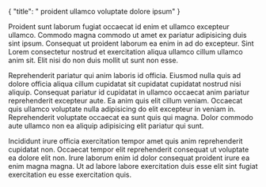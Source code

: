 {
  "title": " proident ullamco voluptate dolore ipsum"
}

Proident sunt laborum fugiat occaecat id enim et ullamco excepteur ullamco. Commodo magna commodo ut amet ex pariatur adipisicing duis sint ipsum. Consequat ut proident laborum ea enim in ad do excepteur. Sint Lorem consectetur nostrud et exercitation aliqua ullamco cillum ullamco anim sit. Elit nisi do non duis mollit ut sunt non esse.

Reprehenderit pariatur qui anim laboris id officia. Eiusmod nulla quis ad dolore officia aliqua cillum cupidatat sit cupidatat cupidatat nostrud nisi aliquip. Consequat pariatur id cupidatat in ullamco occaecat anim pariatur reprehenderit excepteur aute. Ea anim quis elit cillum veniam. Occaecat quis ullamco voluptate nulla adipisicing do elit excepteur in veniam in. Reprehenderit voluptate occaecat ea sunt quis qui magna. Dolor commodo aute ullamco non ea aliquip adipisicing elit pariatur qui sunt.

Incididunt irure officia exercitation tempor amet quis anim reprehenderit cupidatat non. Occaecat tempor elit reprehenderit consequat ut voluptate ea dolore elit non. Irure laborum enim id dolor consequat proident irure ea enim magna magna. Ut ad labore labore exercitation duis esse elit sint fugiat exercitation eu esse exercitation quis.